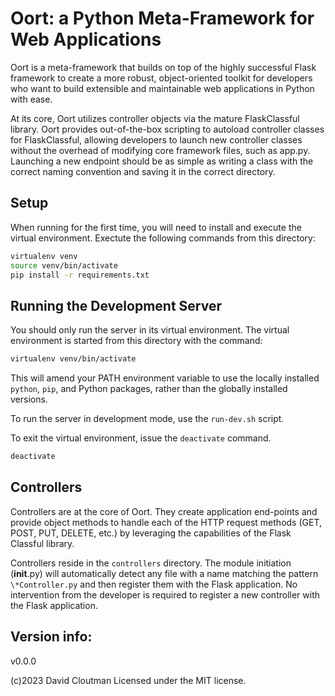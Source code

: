 # Oort: a Python Meta-Framework for Web Applications
Oort is a meta-framework that builds on top of the highly successful Flask framework to create a more robust, object-oriented toolkit for developers who want to build extensible and maintainable web applications in Python with ease.

At its core, Oort utilizes controller objects via the mature FlaskClassful library. Oort provides out-of-the-box scripting to autoload controller classes for FlaskClassful, allowing developers to launch new controller classes without the overhead of modifying core framework files, such as app.py. Launching a new endpoint should be as simple as writing a class with the correct naming convention and saving it in the correct directory.

## Setup
When running for the first time, you will need to install and execute the virtual environment. Exectute the following commands from this directory:

```bash
virtualenv venv
source venv/bin/activate
pip install -r requirements.txt
```

## Running the Development Server
You should only run the server in its virtual environment. The virtual environment is started from this directory with the command:

```bash
virtualenv venv/bin/activate
```

This will amend your PATH environment variable to use the locally installed `python`, `pip`, and Python packages, rather than the globally installed versions.

To run the server in development mode, use the `run-dev.sh` script.

To exit the virtual environment, issue the `deactivate` command.

```bash
deactivate
```

## Controllers
Controllers are at the core of Oort. They create application end-points and provide object methods to handle each of the HTTP request methods (GET, POST, PUT, DELETE, etc.) by leveraging the capabilities of the Flask Classful library.

Controllers reside in the `controllers` directory. The module initiation (__init__.py) will automatically detect any file with a name matching the pattern `\*Controller.py` and then register them with the Flask application. No intervention from the developer is required to register a new controller with the Flask application.

## Version info:
v0.0.0

(c)2023 David Cloutman
Licensed under the MIT license.

